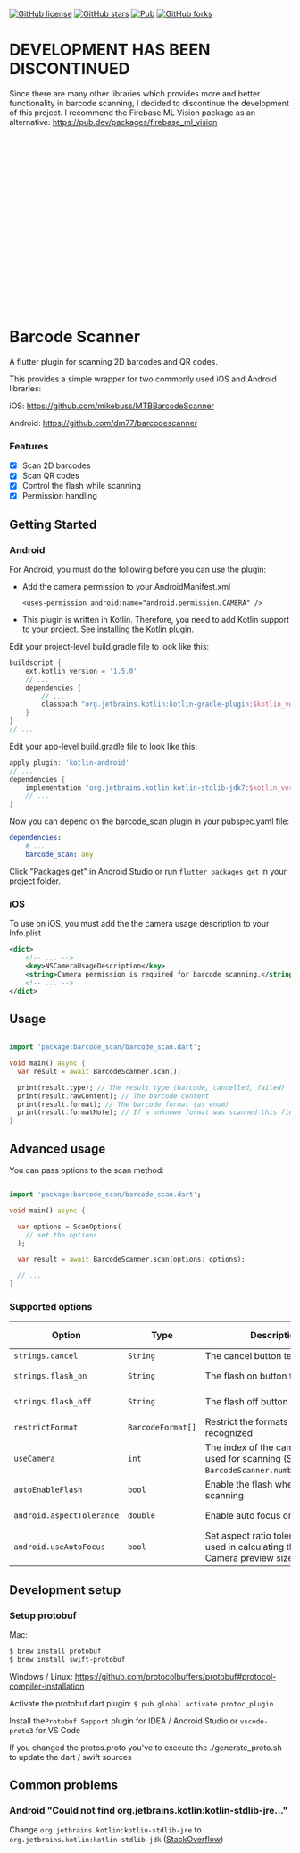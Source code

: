[![GitHub license](https://img.shields.io/github/license/mintware-de/flutter_barcode_reader.svg)](https://github.com/mintware-de/flutter_barcode_reader/blob/master/LICENSE)
[![GitHub stars](https://img.shields.io/github/stars/mintware-de/flutter_barcode_reader)](https://github.com/mintware-de/flutter_barcode_reader/stargazers)
[![Pub](https://img.shields.io/pub/v/barcode_scan.svg)](https://pub.dartlang.org/packages/barcode_scan)
[![GitHub forks](https://img.shields.io/github/forks/mintware-de/flutter_barcode_reader)](https://github.com/mintware-de/flutter_barcode_reader/network)

# DEVELOPMENT HAS BEEN DISCONTINUED
Since there are many other libraries which provides more and better functionality in barcode scanning, I decided to discontinue the development of this project.
I recommend the Firebase ML Vision package as an alternative: https://pub.dev/packages/firebase_ml_vision

<br><br><br><br><br><br><br><br><br>
<br><br><br><br><br><br><br><br><br>

# Barcode Scanner

A flutter plugin for scanning 2D barcodes and QR codes.

This provides a simple wrapper for two commonly used iOS and Android libraries:

iOS: https://github.com/mikebuss/MTBBarcodeScanner

Android: https://github.com/dm77/barcodescanner

### Features
- [x] Scan 2D barcodes
- [x] Scan QR codes
- [x] Control the flash while scanning
- [x] Permission handling

## Getting Started

### Android
For Android, you must do the following before you can use the plugin:

* Add the camera permission to your AndroidManifest.xml

     `<uses-permission android:name="android.permission.CAMERA" />`

* This plugin is written in Kotlin. Therefore, you need to add Kotlin support to your project. See [installing the Kotlin plugin](https://kotlinlang.org/docs/tutorials/kotlin-android.html#installing-the-kotlin-plugin).

Edit your project-level build.gradle file to look like this:
```groovy
buildscript {
    ext.kotlin_version = '1.5.0'
    // ...
    dependencies {
        // ...
        classpath "org.jetbrains.kotlin:kotlin-gradle-plugin:$kotlin_version"
    }
}
// ...
```

Edit your app-level build.gradle file to look like this:

```groovy
apply plugin: 'kotlin-android'
// ...
dependencies {
    implementation "org.jetbrains.kotlin:kotlin-stdlib-jdk7:$kotlin_version"
    // ...
}
```

Now you can depend on the barcode_scan plugin in your pubspec.yaml file:

```yaml
dependencies:
    # ...
    barcode_scan: any
```
Click "Packages get" in Android Studio or run `flutter packages get` in your project folder.

### iOS
To use on iOS, you must add the the camera usage description to your Info.plist

```xml
<dict>
    <!-- ... -->
    <key>NSCameraUsageDescription</key>
    <string>Camera permission is required for barcode scanning.</string>
    <!-- ... -->
</dict>
```


## Usage

```dart

import 'package:barcode_scan/barcode_scan.dart';

void main() async {
  var result = await BarcodeScanner.scan();

  print(result.type); // The result type (barcode, cancelled, failed)
  print(result.rawContent); // The barcode content
  print(result.format); // The barcode format (as enum)
  print(result.formatNote); // If a unknown format was scanned this field contains a note
}
```


## Advanced usage
You can pass options to the scan method:

```dart

import 'package:barcode_scan/barcode_scan.dart';

void main() async {

  var options = ScanOptions(
    // set the options
  );

  var result = await BarcodeScanner.scan(options: options);

  // ...
}
```

### Supported options
| Option                     | Type              | Description                                                                               | Supported by  |
|----------------------------|-------------------|-------------------------------------------------------------------------------------------|---------------|
| `strings.cancel`           | `String`          | The cancel button text on iOS                                                             | iOS only      |
| `strings.flash_on`         | `String`          | The flash on button text                                                                  | iOS + Android |
| `strings.flash_off`        | `String`          | The flash off button text                                                                 | iOS + Android |
| `restrictFormat`           | `BarcodeFormat[]` | Restrict the formats which are recognized                                                 | iOS + Android |
| `useCamera`                | `int`             | The index of the camera which is used for scanning (See `BarcodeScanner.numberOfCameras`) | iOS + Android |
| `autoEnableFlash`          | `bool`            | Enable the flash when start scanning                                                      | iOS + Android |
| `android.aspectTolerance`  | `double`          | Enable auto focus on Android                                                              | Android only  |
| `android.useAutoFocus`     | `bool`            | Set aspect ratio tolerance level used in calculating the optimal Camera preview size      | Android only  |

## Development setup

###  Setup protobuf

Mac:
```bash
$ brew install protobuf
$ brew install swift-protobuf
```
Windows / Linux: https://github.com/protocolbuffers/protobuf#protocol-compiler-installation


Activate the protobuf dart plugin:
`$ pub global activate protoc_plugin`

Install the`Protobuf Support` plugin for IDEA / Android Studio or `vscode-proto3` for VS Code

If you changed the protos.proto you've to execute the ./generate_proto.sh to update the dart / swift sources






## Common problems
### Android "Could not find org.jetbrains.kotlin:kotlin-stdlib-jre..."
Change `org.jetbrains.kotlin:kotlin-stdlib-jre` to `org.jetbrains.kotlin:kotlin-stdlib-jdk`
([StackOverflow](https://stackoverflow.com/a/53358817))
